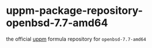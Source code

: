 # uppm-package-repository-openbsd-7.7-amd64

the official [uppm](https://github.com/leleliu008/uppm) formula repository for `openbsd-7.7-amd64`

